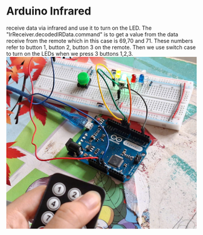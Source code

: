 # Arduino Infrared 
receive data via infrared and use it to turn on the LED.
The "IrReceiver.decodedIRData.command" is to get a value from the data receive from the remote which in this case is 69,70 and 71. These numbers refer to button 1, button 2, button 3 on the remote. Then we use switch case to turn on the LEDs when we press 3 buttons 1,2,3.  
 ![breadboard setup](/3LED.jpg)
